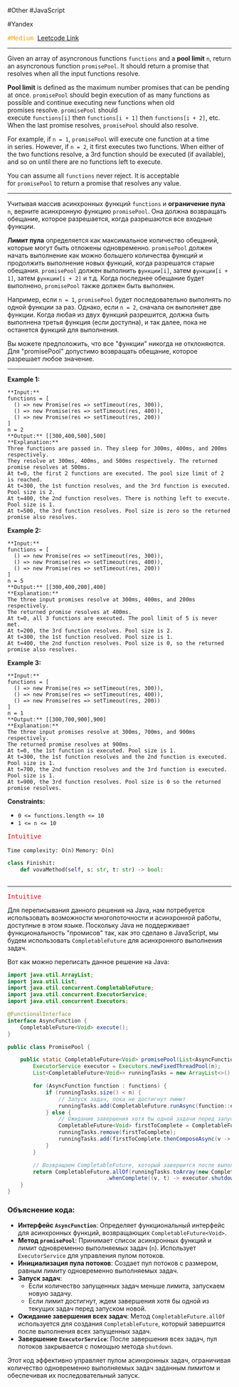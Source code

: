  #Other  #JavaScript

#Yandex 

<kbd><span style="color:orange;">#Medium</span> </kbd>
[Leetcode Link](https://leetcode.com/problems/promise-pool)

---
Given an array of asyncronous functions `functions` and a **pool limit** `n`, return an asyncronous function `promisePool`. It should return a promise that resolves when all the input functions resolve.

**Pool limit** is defined as the maximum number promises that can be pending at once. `promisePool` should begin execution of as many functions as possible and continue executing new functions when old promises resolve. `promisePool` should execute `functions[i]` then `functions[i + 1]` then `functions[i + 2]`, etc. When the last promise resolves, `promisePool` should also resolve.

For example, if `n = 1`, `promisePool` will execute one function at a time in series. However, if `n = 2`, it first executes two functions. When either of the two functions resolve, a 3rd function should be executed (if available), and so on until there are no functions left to execute.

You can assume all `functions` never reject. It is acceptable for `promisePool` to return a promise that resolves any value.

---

Учитывая массив асинхронных функций `functions` и **ограничение пула** `n`, верните асинхронную функцию `promisePool`. Она должна возвращать обещание, которое разрешается, когда разрешаются все входные функции.

**Лимит пула** определяется как максимальное количество обещаний, которые могут быть отложены одновременно. `promisePool` должен начать выполнение как можно большего количества функций и продолжить выполнение новых функций, когда разрешатся старые обещания. `promisePool` должен выполнить `функции[i]`, затем `функции[i + 1]`, затем `функции[i + 2]` и т.д. Когда последнее обещание будет выполнено, `promisePool` также должен быть выполнен.

Например, если `n = 1`, `promisePool` будет последовательно выполнять по одной функции за раз. Однако, если `n = 2`, сначала он выполняет две функции. Когда любая из двух функций разрешится, должна быть выполнена третья функция (если доступна), и так далее, пока не останется функций для выполнения.

Вы можете предположить, что все "функции" никогда не отклоняются. Для "promisePool" допустимо возвращать обещание, которое разрешает любое значение.

---
**Example 1:**

```
**Input:** 
functions = [
  () => new Promise(res => setTimeout(res, 300)),
  () => new Promise(res => setTimeout(res, 400)),
  () => new Promise(res => setTimeout(res, 200))
]
n = 2
**Output:** [[300,400,500],500]
**Explanation:**
Three functions are passed in. They sleep for 300ms, 400ms, and 200ms respectively.
They resolve at 300ms, 400ms, and 500ms respectively. The returned promise resolves at 500ms.
At t=0, the first 2 functions are executed. The pool size limit of 2 is reached.
At t=300, the 1st function resolves, and the 3rd function is executed. Pool size is 2.
At t=400, the 2nd function resolves. There is nothing left to execute. Pool size is 1.
At t=500, the 3rd function resolves. Pool size is zero so the returned promise also resolves.
```



**Example 2:**

```
**Input:**
functions = [
  () => new Promise(res => setTimeout(res, 300)),
  () => new Promise(res => setTimeout(res, 400)),
  () => new Promise(res => setTimeout(res, 200))
]
n = 5
**Output:** [[300,400,200],400]
**Explanation:**
The three input promises resolve at 300ms, 400ms, and 200ms respectively.
The returned promise resolves at 400ms.
At t=0, all 3 functions are executed. The pool limit of 5 is never met.
At t=200, the 3rd function resolves. Pool size is 2.
At t=300, the 1st function resolved. Pool size is 1.
At t=400, the 2nd function resolves. Pool size is 0, so the returned promise also resolves.
```

**Example 3:**
	
```
**Input:**
functions = [
  () => new Promise(res => setTimeout(res, 300)),
  () => new Promise(res => setTimeout(res, 400)),
  () => new Promise(res => setTimeout(res, 200))
]
n = 1
**Output:** [[300,700,900],900]
**Explanation:**
The three input promises resolve at 300ms, 700ms, and 900ms respectively.
The returned promise resolves at 900ms.
At t=0, the 1st function is executed. Pool size is 1.
At t=300, the 1st function resolves and the 2nd function is executed. Pool size is 1.
At t=700, the 2nd function resolves and the 3rd function is executed. Pool size is 1.
At t=900, the 3rd function resolves. Pool size is 0 so the returned promise resolves.
```

**Constraints:**

- `0 <= functions.length <= 10`
- `1 <= n <= 10`

<kbd><span style="color:red;"> Intuitive</span></kbd>

`Time complexity: O(n)`
`Memory: O(n)`

```Python
class Finishit:
    def vovaMethod(self, s: str, t: str) -> bool:
	
```

---

<kbd><span style="color:red;"> Intuitive</span></kbd>

Для переписывания данного решения на Java, нам потребуется использовать возможности многопоточности и асинхронной работы, доступные в этом языке. Поскольку Java не поддерживает функциональность "промисов" так, как это сделано в JavaScript, мы будем использовать `CompletableFuture` для асинхронного выполнения задач.

Вот как можно переписать данное решение на Java:


```java
import java.util.ArrayList;
import java.util.List;
import java.util.concurrent.CompletableFuture;
import java.util.concurrent.ExecutorService;
import java.util.concurrent.Executors;

@FunctionalInterface
interface AsyncFunction {
    CompletableFuture<Void> execute();
}

public class PromisePool {

    public static CompletableFuture<Void> promisePool(List<AsyncFunction> functions, int n) {
        ExecutorService executor = Executors.newFixedThreadPool(n);
        List<CompletableFuture<Void>> runningTasks = new ArrayList<>();

        for (AsyncFunction function : functions) {
            if (runningTasks.size() < n) {
                // Запуск задач, пока не достигнут лимит
                runningTasks.add(CompletableFuture.runAsync(function::execute, executor));
            } else {
                // Ожидание завершения хотя бы одной задачи перед запуском новой
                CompletableFuture<Void> firstToComplete = CompletableFuture.anyOf(runningTasks.toArray(new CompletableFuture[0]));
                runningTasks.remove(firstToComplete);
                runningTasks.add(firstToComplete.thenComposeAsync(v -> function.execute(), executor));
            }
        }

        // Возвращаем CompletableFuture, который завершится после выполнения всех задач
        return CompletableFuture.allOf(runningTasks.toArray(new CompletableFuture[0]))
                               .whenComplete((v, t) -> executor.shutdown());
    }
}

```
### Объяснение кода:

- **Интерфейс `AsyncFunction`**: Определяет функциональный интерфейс для асинхронных функций, возвращающих `CompletableFuture<Void>`.
- **Метод `promisePool`**: Принимает список асинхронных функций и лимит одновременно выполняемых задач (`n`). Использует `ExecutorService` для управления пулом потоков.
- **Инициализация пула потоков**: Создает пул потоков с размером, равным лимиту одновременно выполняемых задач.
- **Запуск задач**:
    - Если количество запущенных задач меньше лимита, запускаем новую задачу.
    - Если лимит достигнут, ждем завершения хотя бы одной из текущих задач перед запуском новой.
- **Ожидание завершения всех задач**: Метод `CompletableFuture.allOf` используется для создания `CompletableFuture`, который завершится после выполнения всех запущенных задач.
- **Завершение `ExecutorService`**: После завершения всех задач, пул потоков закрывается с помощью метода `shutdown`.

Этот код эффективно управляет пулом асинхронных задач, ограничивая количество одновременно выполняемых задач заданным лимитом и обеспечивая их последовательный запуск.